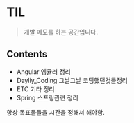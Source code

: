 # TIL

>개발 메모를 하는 공간입니다.


## Contents
* Angular 엥귤러 정리
* Dayliy_Coding 그날그날 코딩했던것들정리
* ETC 기타 정리
* Spring 스프링관련 정리



항상 목표물들을 시간을 정해서 해야함.
